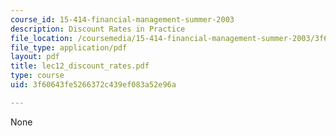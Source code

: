 ```yaml
---
course_id: 15-414-financial-management-summer-2003
description: Discount Rates in Practice
file_location: /coursemedia/15-414-financial-management-summer-2003/3f60643fe5266372c439ef083a52e96a_lec12_discount_rates.pdf
file_type: application/pdf
layout: pdf
title: lec12_discount_rates.pdf
type: course
uid: 3f60643fe5266372c439ef083a52e96a

---
```

None